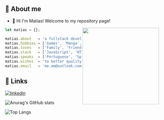 
## 🚀 About me
- 👋 Hi I'm Matias! Welcome to my repository page!

<img align="right" height="250" width="250" src="https://media.tenor.com/bQCHJwgCNuMAAAAC/kitten-cat.gif" />

```javascript
let matias = {};

matias.about   = 'a fullstack developer in progress';
matias.hobbies = ['Games', 'Manga', 'Standup Paddle', 'Rollers'];
matias.loves   = ['Family', 'Friends', 'My Cat'];
matias.stack   = ['JavaScript', 'HTML', 'CSS', 'SQL'];
matias.speaks  = ['Portuguese', 'Spanish,', 'English', 'Mandarin']
matias.wishes  = 'to better quality of life using technology';
matias.email   = 'me.em@outlook.com'
```

## 🔗 Links

[![linkedin](https://img.shields.io/badge/linkedin-0A66C2?style=for-the-badge&logo=linkedin&logoColor=white)](https://www.linkedin.com/in/matiasdevs/)


![Anurag's GitHub stats](https://github-readme-stats.vercel.app/api?username=matiasdevs&show_icons=true&theme=transparent)

![Top Langs](https://github-readme-stats.vercel.app/api/top-langs/?username=matiasdevs&theme=dracula)

